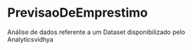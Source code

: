 # PrevisaoDeEmprestimo
Análise de dados referente a um Dataset disponibilizado pelo Analyticsvidhya
